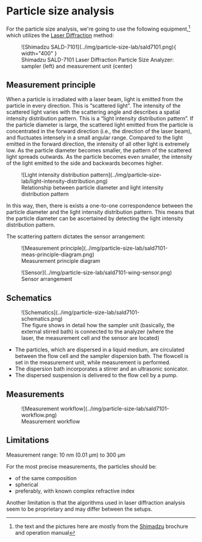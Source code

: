 # Particle size analysis

For the particle size analysis, we're going to use the following equipment,[^1] which utilizes the [Laser Diffraction](https://en.wikipedia.org/wiki/Laser_diffraction_analysis) method:

<figure markdown>
  ![Shimadzu SALD-7101](../img/particle-size-lab/sald7101.png){ width="400" }
  <figcaption>Shimadzu SALD-7101 Laser Diffraction Particle Size Analyzer: sampler (left) and measurement unit (center)</figcaption>
</figure>

## Measurement principle

When a particle is irradiated with a laser beam, light is emitted from the particle in every direction. This is “scattered light”. The intensity of the scattered light varies with the scattering angle and describes a spatial intensity distribution pattern. This is a “light intensity distribution pattern”. If the particle diameter is large, the scattered light emitted from the particle is concentrated in the forward direction (i.e., the direction of the laser beam), and fluctuates intensely in a small angular range. Compared to the light emitted in the forward direction, the intensity of all other light is extremely low. As the particle diameter becomes smaller, the pattern of the scattered light spreads outwards. As the particle becomes even smaller, the intensity of the light emitted to the side and backwards becomes higher. 

<figure markdown>
  ![Light intensity distribution pattern](../img/particle-size-lab/light-intensity-distribution.png)
  <figcaption>Relationship between particle diameter and light intensity distribution pattern</figcaption>
</figure>

In this way, then, there is exists a one-to-one correspondence between the particle diameter and the light intensity distribution pattern. This means that the particle diameter can be ascertained by detecting the light intensity distribution pattern.

The scattering pattern dictates the sensor arrangement:

<figure markdown>
  ![Measurement principle](../img/particle-size-lab/sald7101-meas-principle-diagram.png)
  <figcaption>Measurement principle diagram</figcaption>
</figure>

<figure markdown>
  ![Sensor](../img/particle-size-lab/sald7101-wing-sensor.png)
  <figcaption>Sensor arrangement</figcaption>
</figure>


## Schematics

<figure markdown>
  ![Schematics](../img/particle-size-lab/sald7101-schematics.png)
  <figcaption>The figure shows in detail how the sampler unit (basically, the external stirred bath) is connected to the analyzer (where the laser, the measurement cell and the sensor are located)</figcaption>
</figure>

- The particles, which are dispersed in a liquid medium, are circulated between the flow cell and the sampler dispersion bath. The flowcell is set in the measurement unit, while measurement is performed.
- The dispersion bath incorporates a stirrer and an ultrasonic sonicator.
- The dispersed suspension is delivered to the flow cell by a pump.

## Measurements

<figure markdown>
  ![Measurement workflow](../img/particle-size-lab/sald7101-workflow.png)
  <figcaption>Measurement workflow</figcaption>
</figure>

## Limitations

Measurement range: 10 nm (0.01 μm) to 300 μm

For the most precise measurements, the particles should be:

- of the same composition
- spherical
- preferably, with known complex refractive index

Another limitation is that the algorithms used in laser diffraction analysis seem to be proprietary and may differ between the setups.

[^1]: the text and the pictures here are mostly from the [Shimadzu](https://www.shimadzu.com/) brochure and operation manual